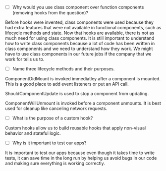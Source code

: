 - [ ] Why would you use class component over function components (removing hooks from the question)?

Before hooks were invented, class components were used because they had extra features that were not available in functional components, such as lifecycle methods and state. Now that hooks are available, there is not as much need for using class components. It is still important to understand how to write class components because a lot of code has been written in class components and we need to understand how they work. We might have to use class components in our future jobs if the company that we work for tells us to.

- [ ] Name three lifecycle methods and their purposes.

ComponentDidMount is invoked immediatley after a component is mounted. This is a good place to add event listeners or put an API call. 

ShouldComponentUpdate is used to stop a component from updating.

ComponentWillUnmount is invoked before a component unmounts. It is best used for cleanup like canceling network requests.


- [ ] What is the purpose of a custom hook?

Custom hooks allow us to build reusable hooks that apply non-visual behavior and stateful logic.

- [ ] Why is it important to test our apps?


It is important to test our apps because even though it takes time to write tests, it can save time in the long run by helping us avoid bugs in our code and making sure everything is working correctly.